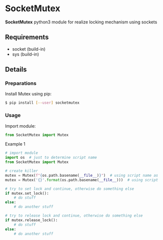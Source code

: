 # SocketMutex #

**SocketMutex** python3 module for realize locking mechanism using sockets

## Requirements
* socket (build-in)
* sys (build-in)

## Details ##
### Preparations

Install Mutex using pip:

```bash
$ pip install [--user] socketmutex
```

### Usage
Import module:

```python
from SocketMutex import Mutex
```

Example 1
```python
# import module
import os  # just to determine script name
from SocketMutex import Mutex

# create killer
mutex = Mutex(f"{os.path.basename(__file__)}")  # using script name as market for mutex for python 3.6 or above
mutex = Mutex('{}'.format(os.path.basename(__file__)))  # using script name as market for mutex for python 3.5 and older

# try to set lock and continue, otherwise do something else
if mutex.set_lock():
    # do stuff
else:
    # do another stuff

# try to release lock and continue, otherwise do something else
if mutex.release_lock():
    # do stuff
else:
    # do another stuff


```